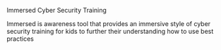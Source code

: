 Immersed Cyber Security Training


Immersed is awareness tool that provides an immersive style of cyber security training for kids to further their understanding how to use best practices 
